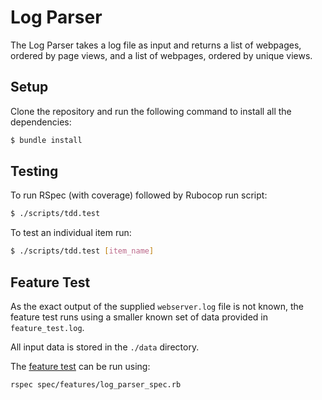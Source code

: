 # Log Parser

The Log Parser takes a log file as input and returns a list of webpages, ordered by page views, and a list of webpages, ordered by unique views.

## Setup

Clone the repository and run the following command to install all the dependencies:

```bash
$ bundle install  
```

## Testing

To run RSpec (with coverage) followed by Rubocop run script:  

```bash
$ ./scripts/tdd.test
```

To test an individual item run:

```bash
$ ./scripts/tdd.test [item_name]
```

## Feature Test

As the exact output of the supplied `webserver.log` file is not known, the feature test runs using a smaller known set of data provided in `feature_test.log`.

All input data is stored in the `./data` directory.

The [feature test](.spec/features/log_parser_spec.rb) can be run using:
```bash
rspec spec/features/log_parser_spec.rb
```
